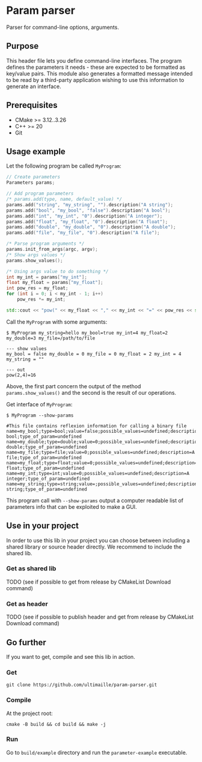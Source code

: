 # Param parser

Parser for command-line options, arguments.

## Purpose

This header file lets you define command-line interfaces. The program defines the parameters it needs - these are expected to be formatted as key/value pairs.
This module also generates a formatted message intended to be read by a third-party application wishing to use this information to generate an interface.

## Prerequisites

- CMake >= 3.12..3.26
- C++ >= 20
- Git

## Usage example

Let the following program be called `MyProgram`:
```cpp
// Create parameters
Parameters params;

// Add program parameters
/* params.add(type, name, default_value) */
params.add("string", "my_string", "").description("A string");
params.add("bool", "my_bool", "false").description("A bool");
params.add("int", "my_int", "0").description("A integer");
params.add("float", "my_float", "0").description("A float");
params.add("double", "my_double", "0").description("A double");
params.add("file", "my_file", "0").description("A file");

/* Parse program arguments */
params.init_from_args(argc, argv);
/* Show args values */
params.show_values();

/* Using args value to do something */
int my_int = params["my_int"];
float my_float = params["my_float"];
int pow_res = my_float;
for (int i = 0; i < my_int - 1; i++)
    pow_res *= my_int;

std::cout << "pow(" << my_float << "," << my_int << "=" << pow_res << std::endl;
```

Call the `MyProgram` with some arguments:
```shell
$ MyProgram my_string=hello my_bool=true my_int=4 my_float=2 my_double=3 my_file=/path/to/file

--- show values
my_bool = false my_double = 0 my_file = 0 my_float = 2 my_int = 4 my_string = ""

--- out
pow(2,4)=16
```

Above, the first part concern the output of the method `params.show_values()` and the second is the result of our operations.

Get interface of `MyProgram`:
```shell
$ MyProgram --show-params

#This file contains reflexion information for calling a binary file
name=my_bool;type=bool;value=false;possible_values=undefined;description=A bool;type_of_param=undefined
name=my_double;type=double;value=0;possible_values=undefined;description=A double;type_of_param=undefined
name=my_file;type=file;value=0;possible_values=undefined;description=A file;type_of_param=undefined
name=my_float;type=float;value=0;possible_values=undefined;description=A float;type_of_param=undefined
name=my_int;type=int;value=0;possible_values=undefined;description=A integer;type_of_param=undefined
name=my_string;type=string;value=;possible_values=undefined;description=A string;type_of_param=undefined
``` 

This program call with `--show-params` output a computer readable list of parameters info that can be exploited to make a GUI.

## Use in your project

In order to use this lib in your project you can choose between including a shared library or source header directly. We recommend to include the shared lib.

### Get as shared lib

TODO (see if possible to get from release by CMakeList Download command)

### Get as header

TODO (see if possible to publish header and get from release by CMakeList Download command)

## Go further

If you want to get, compile and see this lib in action.

### Get

`git clone https://github.com/ultimaille/param-parser.git`

### Compile

At the project root:

`cmake -B build && cd build && make -j`

### Run

Go to `build/example` directory and run the `parameter-example` executable.